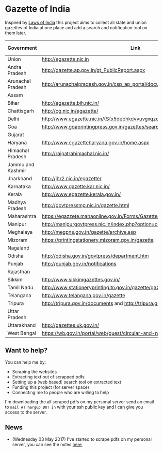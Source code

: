 # Gazette of India

Inspired by [Laws of India](http://lawsofindia.org/) this project aims to
collect all state and union gazettes of India at one place and add a search and
notification tool on them later.


| Government | Link | pdf scrapped | text extracted | code |
|---|---|---|---|---|
| Union  | http://egazette.nic.in  | Partly | No | [union.py](src/union.py) |
| Andra Pradesh  | http://gazette.ap.gov.in/gt_PublicReport.aspx | No | No | |
| Arunachal Pradesh  | http://arunachalpradesh.gov.in/csp_ap_portal/documents_new.html | No | No | |
| Assam | | No | No | |
| Bihar  | http://egazette.bih.nic.in/ | No | No | |
| Chattisgarh  | http://cg.nic.in/egazette/ | No | No | |
| Delhi  | http://www.egazette.nic.in/(S(x5debhkdvvuvgxqzczr5bdx1))/SG_DL_Search.aspx | No | No | |
| Goa  | http://www.goaprintingpress.gov.in/gazettes/search_by_date/167 | No | No | |
| Gujarat | | No | No | |
| Haryana  | http://www.egazetteharyana.gov.in/home.aspx | No | No | |
| Himachal Pradesh  | http://rajpatrahimachal.nic.in/ | No | No | |
| Jammu and Kashmir | | No | No | |
| Jharkhand  | http://jhr2.nic.in/egazette/ | No | No | |
| Karnataka  | http://www.gazette.kar.nic.in/ | No | No | |
| Kerala  | http://www.egazette.kerala.gov.in/ | No | No | |
| Madhya Pradesh  | http://govtpressmp.nic.in/gazette.html | No | No | |
| Maharashtra  | https://egazzete.mahaonline.gov.in/Forms/GazetteSearch.aspx | No | No | |
| Manipur  | http://manipurgovtpress.nic.in/index.php?option=com_gazette&Itemid=88 | No | No | |
| Meghalaya  | http://megpns.gov.in/gazette/archive.asp | No | No | |
| Mizoram  | https://printingstationery.mizoram.gov.in/gazette | No | No | |
| Nagaland | | No | No | |
| Odisha  | http://odisha.gov.in/govtpress/department.htm | Yes | Partly | [odisha.sh](src/odisha.sh)|
| Punjab  | http://punjab.gov.in/notifications | No | No | |
| Rajasthan | | No | No | |
| Sikkim  | http://www.sikkimgazettes.gov.in/ | No | No | |
| Tamil Nadu  | http://www.stationeryprinting.tn.gov.in/gazette/gazette_list.php | No | No | |
| Telangana  | http://www.telangana.gov.in/gazette | No | No | |
| Tripura  | http://tripura.gov.in/documents and http://tripura.gov.in/rules | No | No | |
| Uttar Pradesh | | No | No | |
| Uttarakhand  | http://gazettes.uk.gov.in/ | No | No | |
| West Bengal  | https://wb.gov.in/portal/web/guest/circular-and-notifications | No | No | |

## Want to help?

You can help me by:

* Scraping the websites
* Extracting text out of scrapped pdfs
* Setting up a (web based) search tool on extracted text
* Funding this project (for server space)
* Connecting me to people who are willing to help

I'm downloading the all scraped pdfs on my personal server send an email to
`mail AT hargup DOT in` with your ssh public key and I can give you access to
the server.

## News


* (Wednesday 03 May 2017) I've started to scrape pdfs on my personal server, you can see the notes [here](notes.md),
